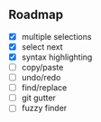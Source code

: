 ## Roadmap

- [x] multiple selections
- [x] select next
- [x] syntax highlighting
- [ ] copy/paste
- [ ] undo/redo
- [ ] find/replace
- [ ] git gutter
- [ ] fuzzy finder
